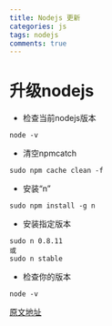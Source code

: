 ```yaml
---
title: Nodejs 更新
categories: js
tags: nodejs
comments: true
---
```


# 升级nodejs

* 检查当前nodejs版本
```
node -v
```

* 清空npmcatch
```
sudo npm cache clean -f
```

* 安装“n”
```
sudo npm install -g n
```

* 安装指定版本
```
sudo n 0.8.11
或
sudo n stable
```

* 检查你的版本
```
node -v
```

[原文地址](http://theholmesoffice.com/node-js-fundamentals-how-to-upgrade-the-node-js-version/)
